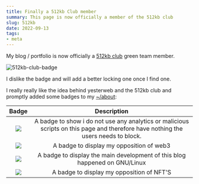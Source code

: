 ```yaml
---
title: Finally a 512kb Club member
summary: This page is now officially a member of the 512kb club
slug: 512kb
date: 2022-09-13
tags:
- meta
---
```


My blog / portfolio is now officially a [512kb club](https://512kb.club) green team member. 

![512kb-club-badge](https://512kb.club/assets/images/green-team.svg)

I dislike the badge and will add a better locking one once I find one.

I really really like the idea behind yesterweb and the 512kb club and promptly added some badges to my [~/about](/about):

| Badge | Description |
| :---: | :---------: |
|![](/images/badges/nothingtoblock.gif) | A badge to show i do not use any analytics or malicious scripts on this page and therefore have nothing the users needs to block. |
|![](/images/badges/noweb3.gif) | A badge to display my opposition of web3 |
|![](/images/badges/linux.gif) |  A badge to display the main development of this blog happened on GNU/Linux |
|![](/images/badges/antiNFT.gif) |  A badge to display my opposition of NFT'S |
